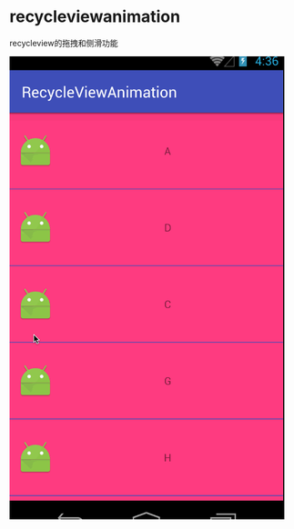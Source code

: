 # recycleviewanimation

recycleview的拖拽和侧滑功能

![动图](https://raw.githubusercontent.com/wanghao200906/recycleviewanimation/master/123.gif)



